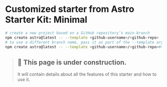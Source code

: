 # Customized starter from Astro Starter Kit: Minimal

```sh
# create a new project based on a GitHub repository’s main branch
npm create astro@latest -- --template <github-username>/<github-repo>
# to use a different branch name, pass it as part of the --template argument
npm create astro@latest -- --template <github-username>/<github-repo>#<branch>.
```

> ## 🚧 This page is under construction. 
>It will contain details about all the features of this starter and how to use it.
